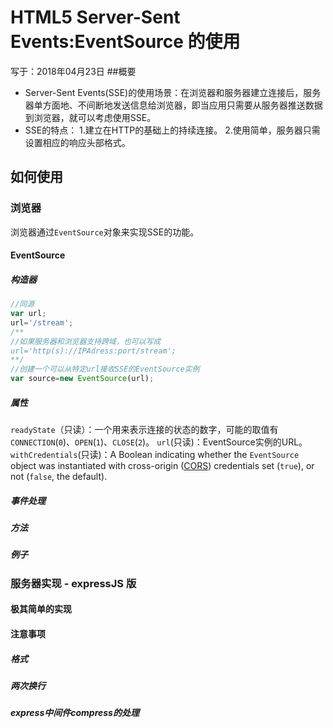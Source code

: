 # HTML5 Server-Sent Events:EventSource 的使用
写于：2018年04月23日
##概要
- Server-Sent Events(SSE)的使用场景：在浏览器和服务器建立连接后，服务器单方面地、不间断地发送信息给浏览器，即当应用只需要从服务器推送数据到浏览器，就可以考虑使用SSE。
- SSE的特点：
1.建立在HTTP的基础上的持续连接。
2.使用简单，服务器只需设置相应的响应头部格式。

## 如何使用
### 浏览器
浏览器通过`EventSource`对象来实现SSE的功能。
#### EventSource
##### 构造器
```javascript
//同源
var url;
url='/stream';
/**
//如果服务器和浏览器支持跨域，也可以写成
url='http(s)://IPAdress:port/stream';
**/
//创建一个可以从特定url接收SSE的EventSource实例
var source=new EventSource(url);
```
##### 属性
`readyState`（只读）：一个用来表示连接的状态的数字，可能的取值有`CONNECTION`(`0`)、`OPEN`(`1`)、`CLOSE`(`2`)。
`url`(只读)：EventSource实例的URL。
`withCredentials`(只读)：A Boolean indicating whether the `EventSource` object was instantiated with cross-origin ([CORS](https://developer.mozilla.org/en-US/docs/Web/HTTP/CORS)) credentials set (`true`), or not (`false`, the default).
##### 事件处理

##### 方法

##### 例子

### 服务器实现 - expressJS 版
#### 极其简单的实现
#### 注意事项
##### 格式
##### 两次换行
##### express中间件compress的处理
